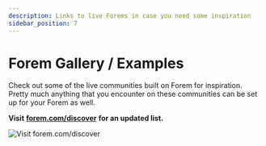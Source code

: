 ```yaml
---
description: Links to live Forems in case you need some inspiration
sidebar_position: 7
---
```


# Forem Gallery / Examples

Check out some of the live communities built on Forem for inspiration. Pretty much anything that you encounter on these communities can be set up for your Forem as well.

**Visit** [**forem.com/discover**](https://forem.com/discover) **for an updated list.**

![Visit forem.com/discover](/img/edafdaf3-cc2b-4560-a497-0e671b41c466.png)
